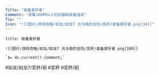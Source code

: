 ```yaml
---
Title: "装备爱好者"
Comment: "收集100种以上的武器和装备道具"
Tip: ""
Icon: "![[图片/游戏攻略/如龙/如龙7 光与暗的去向/奖杯/装备爱好者.png|30]]"
---
```

```ad-common-bronze-trophy
title: 装备爱好者

![[图片/游戏攻略/如龙/如龙7 光与暗的去向/奖杯/装备爱好者.png|100]]

`$= dv.current().Comment;`

```

#如龙/如龙7/奖杯/铜 #奖杯 #奖杯/铜
